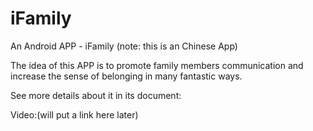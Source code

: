 # iFamily
An Android APP - iFamily  (note: this is an Chinese App)


The idea of this APP is to promote family members communication and increase the sense of belonging in many fantastic ways. 


See more details about it in its document:

Video:(will put a link here later)
